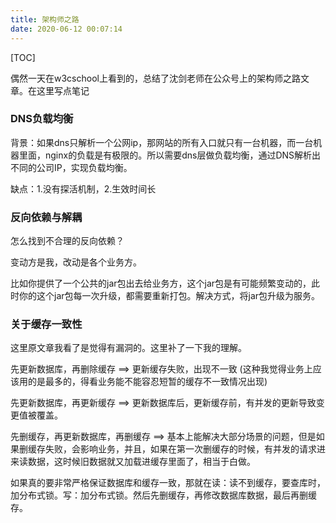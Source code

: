 ```yaml
---
title: 架构师之路
date: 2020-06-12 00:07:14
---
```


[TOC]

偶然一天在w3cschool上看到的，总结了沈剑老师在公众号上的架构师之路文章。在这里写点笔记

[](https://www.w3cschool.cn/architectroad)

### DNS负载均衡

背景：如果dns只解析一个公网ip，那网站的所有入口就只有一台机器，而一台机器里面，nginx的负载是有极限的。所以需要dns层做负载均衡，通过DNS解析出不同的公司IP，实现负载均衡。

缺点：1.没有探活机制，2.生效时间长

### 反向依赖与解耦

怎么找到不合理的反向依赖？

变动方是我，改动是各个业务方。

比如你提供了一个公共的jar包出去给业务方，这个jar包是有可能频繁变动的，此时你的这个jar包每一次升级，都需要重新打包。解决方式，将jar包升级为服务。

### 关于缓存一致性

这里原文章我看了是觉得有漏洞的。这里补了一下我的理解。

先更新数据库，再删除缓存 ==> 更新缓存失败，出现不一致 (这种我觉得业务上应该用的是最多的，得看业务能不能容忍短暂的缓存不一致情况出现)

先更新数据库，再更新缓存 ==> 更新数据库后，更新缓存前，有并发的更新导致变更值被覆盖。

先删缓存，再更新数据库，再删缓存 ==> 基本上能解决大部分场景的问题，但是如果删缓存失败，会影响业务，并且，如果在第一次删缓存的时候，有并发的请求进来读数据，这时候旧数据就又加载进缓存里面了，相当于白做。

如果真的要非常严格保证数据库和缓存一致，那就在读：读不到缓存，要查库时，加分布式锁。写：加分布式锁。然后先删缓存，再修改数据库数据，最后再删缓存。

